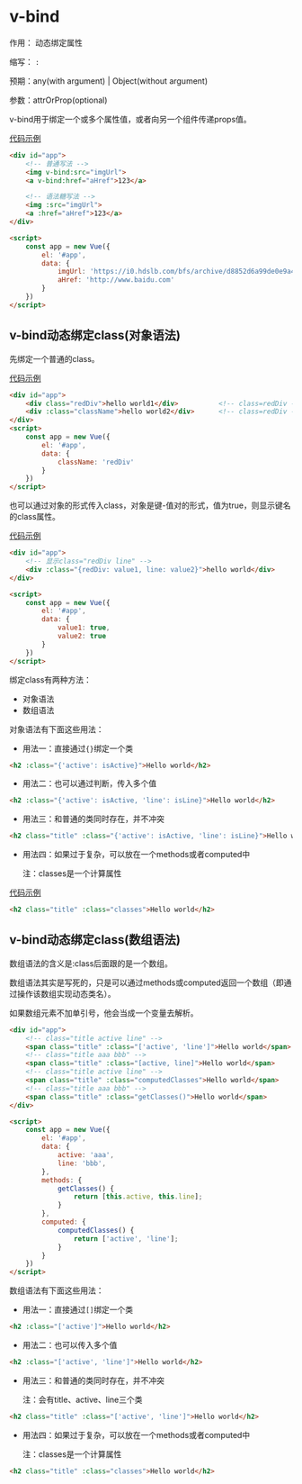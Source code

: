 # v-bind

作用： 动态绑定属性

缩写： `:`

预期：any(with argument) | Object(without argument)

参数：attrOrProp(optional)

v-bind用于绑定一个或多个属性值，或者向另一个组件传递props值。

[代码示例](../demos/demo1/index.html)

```html
<div id="app">
    <!-- 普通写法 -->
    <img v-bind:src="imgUrl">
    <a v-bind:href="aHref">123</a>

    <!-- 语法糖写法 -->
    <img :src="imgUrl">
    <a :href="aHref">123</a>
</div>

<script>
    const app = new Vue({
        el: '#app',
        data: {
            imgUrl: 'https://i0.hdslb.com/bfs/archive/d8852d6a99de0e9a4c585c0c610fd4c80c957657.jpg@336w_190h.webp',
            aHref: 'http://www.baidu.com'
        }
    })
</script>
```

## v-bind动态绑定class(对象语法)

先绑定一个普通的class。

[代码示例](../demos/demo2/index.html)
```html
<div id="app">
    <div class="redDiv">hello world1</div>          <!-- class=redDiv -->
    <div :class="className">hello world2</div>      <!-- class=redDiv -->
</div>
<script>
    const app = new Vue({
        el: '#app',
        data: {
            className: 'redDiv'
        }
    })
</script>
```

也可以通过对象的形式传入class，对象是键-值对的形式，值为true，则显示键名的class属性。

[代码示例](../demos/demo3/index.html)

```html
<div id="app">
    <!-- 显示class="redDiv line" -->
    <div :class="{redDiv: value1, line: value2}">hello world</div>
</div>

<script>
    const app = new Vue({
        el: '#app',
        data: {
            value1: true,
            value2: true
        }
    })
</script>
```

绑定class有两种方法：

- 对象语法
- 数组语法

对象语法有下面这些用法：

- 用法一：直接通过`{}`绑定一个类

```html
<h2 :class="{'active': isActive}">Hello world</h2>
```

- 用法二：也可以通过判断，传入多个值

```html
<h2 :class="{'active': isActive, 'line': isLine}">Hello world</h2>
```

- 用法三：和普通的类同时存在，并不冲突

```html
<h2 class="title" :class="{'active': isActive, 'line': isLine}">Hello world</h2>
```

- 用法四：如果过于复杂，可以放在一个methods或者computed中
  
  注：classes是一个计算属性

[代码示例](../demos/demo4/index.html)
```html
<h2 class="title" :class="classes">Hello world</h2>
```

## v-bind动态绑定class(数组语法)

数组语法的含义是:class后面跟的是一个数组。

数组语法其实是写死的，只是可以通过methods或computed返回一个数组（即通过操作该数组实现动态类名）。

如果数组元素不加单引号，他会当成一个变量去解析。

```html
<div id="app">
    <!-- class="title active line" -->
    <span class="title" :class="['active', 'line']">Hello world</span>
    <!-- class="title aaa bbb" -->
    <span class="title" :class="[active, line]">Hello world</span>
    <!-- class="title active line" -->
    <span class="title" :class="computedClasses">Hello world</span>
    <!-- class="title aaa bbb" -->
    <span class="title" :class="getClasses()">Hello world</span>
</div>

<script>
    const app = new Vue({
        el: '#app',
        data: {
            active: 'aaa',
            line: 'bbb',
        },
        methods: {
            getClasses() {
                return [this.active, this.line];
            }
        },
        computed: {
            computedClasses() {
                return ['active', 'line'];
            }
        }
    })
</script>
```

数组语法有下面这些用法：

- 用法一：直接通过`[]`绑定一个类

```html
<h2 :class="['active']">Hello world</h2>
```

- 用法二：也可以传入多个值

```html
<h2 :class="['active', 'line']">Hello world</h2>
```

- 用法三：和普通的类同时存在，并不冲突
  
  注：会有title、active、line三个类

```html
<h2 class="title" :class="['active', 'line']">Hello world</h2>
```

- 用法四：如果过于复杂，可以放在一个methods或者computed中
  
  注：classes是一个计算属性

```html
<h2 class="title" :class="classes">Hello world</h2>
```

